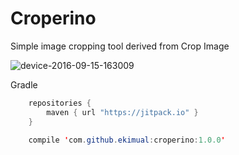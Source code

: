 Croperino
=========

Simple image cropping tool derived from Crop Image

![device-2016-09-15-163009](https://cloud.githubusercontent.com/assets/16832215/18544236/438c89b4-7b66-11e6-98b0-f32035702212.png)

Gradle

```java
	repositories {
    	maven { url "https://jitpack.io" }
    }
```

```java
	compile 'com.github.ekimual:croperino:1.0.0'
```
